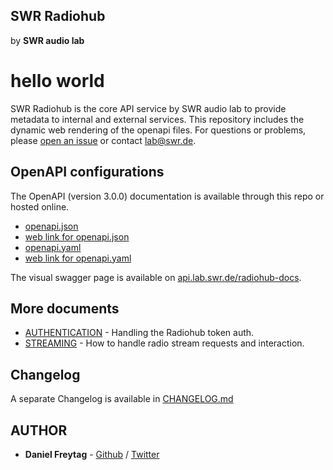 ## SWR Radiohub
by **SWR audio lab**


# hello world
SWR Radiohub is the core API service by SWR audio lab to provide metadata to internal and external services. This repository includes the dynamic web rendering of the openapi files.
For questions or problems, please [open an issue](https://github.com/swrlab/swr-radiohub-docs/issues/new) or contact lab@swr.de.


## OpenAPI configurations

The OpenAPI (version 3.0.0) documentation is available through this repo or hosted online.
- [openapi.json](openapi.json)
- [web link for openapi.json](https://api.lab.swr.de/radiohub-docs/openapi.json)
- [openapi.yaml](openapi.yaml)
- [web link for openapi.yaml](https://api.lab.swr.de/radiohub-docs/openapi.yaml)

The visual swagger page is available on [api.lab.swr.de/radiohub-docs](https://api.lab.swr.de/radiohub-docs/).


## More documents

- [AUTHENTICATION](docs/AUTHENTICATION.md) - Handling the Radiohub token auth.
- [STREAMING](docs/STREAMING.md) - How to handle radio stream requests and interaction.


## Changelog

A separate Changelog is available in [CHANGELOG.md](CHANGELOG.md)


## AUTHOR

- **Daniel Freytag** - [Github](https://github.com/FRYTG) / [Twitter](https://twitter.com/FRYTG)
